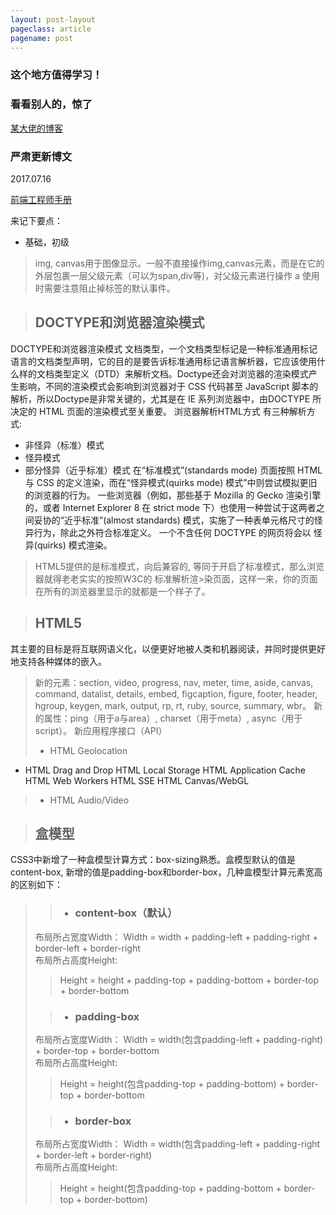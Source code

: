 ```yaml
---
layout: post-layout
pageclass: article
pagename: post
---
```

### 这个地方值得学习！
### 看看别人的，惊了

[某大佬的博客](https://alfred-sun.github.io)

### 严肃更新博文

2017.07.16

[前端工程师手册](https://leohxj.gitbooks.io)

来记下要点：

* 基础，初级
> img, canvas用于图像显示。一般不直接操作img,canvas元素，而是在它的外层包裹一层父级元素（可以为span,div等)，对父级元素进行操作
> a 使用时需要注意阻止掉标签的默认事件。

> ## DOCTYPE和浏览器渲染模式
DOCTYPE和浏览器渲染模式
文档类型，一个文档类型标记是一种标准通用标记语言的文档类型声明，它的目的是要告诉标准通用标记语言解析器，它应该使用什么样的文档类型定义（DTD）来解析文档。Doctype还会对浏览器的渲染模式产生影响，不同的渲染模式会影响到浏览器对于 CSS 代码甚至 JavaScript 脚本的解析，所以Doctype是非常关键的，尤其是在 IE 系列浏览器中，由DOCTYPE 所决定的 HTML 页面的渲染模式至关重要。
浏览器解析HTML方式
有三种解析方式:
*    非怪异（标准）模式
*    怪异模式
*    部分怪异（近乎标准）模式
在“标准模式”(standards mode) 页面按照 HTML 与 CSS 的定义渲染，而在“怪异模式(quirks mode) 模式”中则尝试模拟更旧的浏览器的行为。 一些浏览器（例如，那些基于 Mozilla 的 Gecko 渲染引擎的，或者 Internet Explorer 8 在 strict mode 下）也使用一种尝试于这两者之间妥协的“近乎标准”(almost standards) 模式，实施了一种表单元格尺寸的怪异行为，除此之外符合标准定义。
一个不含任何 DOCTYPE 的网页将会以 怪异(quirks) 模式渲染。
> HTML5提供的<DOCTYPE html>是标准模式，向后兼容的, 等同于开启了标准模式，那么浏览器就得老老实实的按照W3C的 标准解析渲>染页面，这样一来，你的页面在所有的浏览器里显示的就都是一个样子了。

> ## HTML5
其主要的目标是将互联网语义化，以便更好地被人类和机器阅读，并同时提供更好地支持各种媒体的嵌入。
> 新的元素：section, video, progress, nav, meter, time, aside, canvas, command, datalist, details, embed, figcaption, figure, footer, header, hgroup, keygen, mark, output, rp, rt, ruby, source, summary, wbr。
> 新的属性：ping（用于a与area）, charset（用于meta）, async（用于script）。
> 新应用程序接口（API）
> *    HTML Geolocation
*    HTML Drag and Drop
    HTML Local Storage
    HTML Application Cache
    HTML Web Workers
    HTML SSE
    HTML Canvas/WebGL
> *    HTML Audio/Video

> ## 盒模型
CSS3中新增了一种盒模型计算方式：box-sizing熟悉。盒模型默认的值是content-box, 新增的值是padding-box和border-box，几种盒模型计算元素宽高的区别如下：
> > * ### content-box（默认）
>  布局所占宽度Width：
> Width = width + padding-left + padding-right + border-left + border-right<br>
> 布局所占高度Height:
> > Height = height + padding-top + padding-bottom + border-top + border-bottom
>
> > * ### padding-box
> 布局所占宽度Width：
> Width = width(包含padding-left + padding-right) + border-top + border-bottom<br>
> 布局所占高度Height:
> > Height = height(包含padding-top + padding-bottom) + border-top + border-bottom
>
> > * ### border-box
> 布局所占宽度Width：
> Width = width(包含padding-left + padding-right + border-left + border-right)<br>
> 布局所占高度Height:
> > Height = height(包含padding-top + padding-bottom + border-top + border-bottom)

